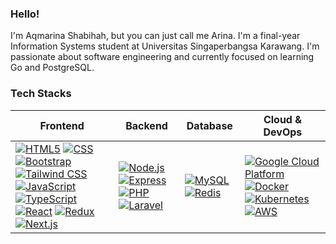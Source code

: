 ### Hello!
I'm Aqmarina Shabihah, but you can just call me Arina. I'm a final-year Information Systems student at Universitas Singaperbangsa Karawang. I'm passionate about software engineering  and currently focused on learning Go and PostgreSQL.

### Tech Stacks
| Frontend | Backend | Database | Cloud & DevOps |
| -- | -- | -- | -- |
| [![HTML5](https://img.shields.io/badge/html5-E34F26?style=for-the-badge&logo=html5&logoColor=white)](https://developer.mozilla.org/en-US/docs/Web/Guide/HTML/HTML5) [![CSS](https://img.shields.io/badge/css3-1572B6?style=for-the-badge&logo=css3&logoColor=white)](https://developer.mozilla.org/en-US/docs/Web/CSS) [![Bootstrap](https://img.shields.io/badge/bootstrap-563D7C?style=for-the-badge&logo=bootstrap&logoColor=white)](https://getbootstrap.com/) [![Tailwind CSS](https://img.shields.io/badge/Tailwind_CSS-38B2AC?style=for-the-badge&logo=tailwind-css&logoColor=white)](https://tailwindcss.com/) [![JavaScript](https://img.shields.io/badge/javascript-F7DF1E?style=for-the-badge&logo=javascript&logoColor=black)](https://developer.mozilla.org/en-US/docs/Web/JavaScript) [![TypeScript](https://img.shields.io/badge/TypeScript-007ACC?style=for-the-badge&logo=typescript&logoColor=white)](https://www.typescriptlang.org/) [![React](https://img.shields.io/badge/React-20232A?style=for-the-badge&logo=react&logoColor=61DAFB)](https://reactjs.org/) [![Redux](https://img.shields.io/badge/Redux-593D88?style=for-the-badge&logo=redux&logoColor=white)](https://redux.js.org/) [![Next.js](https://img.shields.io/badge/Next.js-000000?style=for-the-badge&logo=nextdotjs&logoColor=white)](https://nextjs.org/) | [![Node.js](https://img.shields.io/badge/node.js-43853D?style=for-the-badge&logo=node.js&logoColor=white)](https://nodejs.org/) [![Express](https://img.shields.io/badge/express-000000?style=for-the-badge&logo=express&logoColor=white)](https://expressjs.com/) [![PHP](https://img.shields.io/badge/php-777BB4?style=for-the-badge&logo=php&logoColor=white)](https://www.php.net/) [![Laravel](https://img.shields.io/badge/Laravel-FF2D20?style=for-the-badge&logo=laravel&logoColor=white)](https://laravel.com) | [![MySQL](https://img.shields.io/badge/mysql-4479A1?style=for-the-badge&logo=mysql&logoColor=white)](https://www.mysql.com/) [![Redis](https://img.shields.io/badge/redis-DC382D?style=for-the-badge&logo=redis&logoColor=white)](https://redis.io/) | [![Google Cloud Platform](https://img.shields.io/badge/google_cloud-4285F4?style=for-the-badge&logo=google-cloud&logoColor=white)](https://cloud.google.com/) [![Docker](https://img.shields.io/badge/docker-2496ED?style=for-the-badge&logo=docker&logoColor=white)](https://www.docker.com/) [![Kubernetes](https://img.shields.io/badge/kubernetes-326CE5?style=for-the-badge&logo=kubernetes&logoColor=white)](https://kubernetes.io/) [![AWS](https://img.shields.io/badge/AWS-232F3E?style=for-the-badge&logo=amazon-aws&logoColor=white)](https://aws.amazon.com/) |

 




